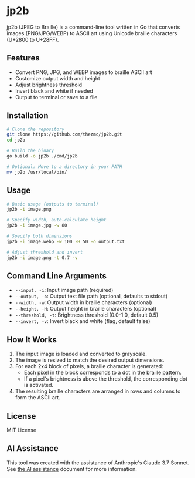 # jp2b

jp2b (JPEG to Braille) is a command-line tool written in Go that converts images
(PNG/JPG/WEBP) to ASCII art using Unicode braille characters (U+2800 to U+28FF).

## Features

- Convert PNG, JPG, and WEBP images to braille ASCII art
- Customize output width and height
- Adjust brightness threshold
- Invert black and white if needed
- Output to terminal or save to a file

## Installation

```bash
# Clone the repository
git clone https://github.com/thezmc/jp2b.git
cd jp2b

# Build the binary
go build -o jp2b ./cmd/jp2b

# Optional: Move to a directory in your PATH
mv jp2b /usr/local/bin/
```

## Usage

```bash
# Basic usage (outputs to terminal)
jp2b -i image.png

# Specify width, auto-calculate height
jp2b -i image.jpg -w 80

# Specify both dimensions
jp2b -i image.webp -w 100 -H 50 -o output.txt

# Adjust threshold and invert
jp2b -i image.png -t 0.7 -v
```

## Command Line Arguments

- `--input, -i`: Input image path (required)
- `--output, -o`: Output text file path (optional, defaults to stdout)
- `--width, -w`: Output width in braille characters (optional)
- `--height, -H`: Output height in braille characters (optional)
- `--threshold, -t`: Brightness threshold (0.0-1.0, default 0.5)
- `--invert, -v`: Invert black and white (flag, default false)

## How It Works

1. The input image is loaded and converted to grayscale.
1. The image is resized to match the desired output dimensions.
1. For each 2x4 block of pixels, a braille character is generated:
   - Each pixel in the block corresponds to a dot in the braille pattern.
   - If a pixel's brightness is above the threshold, the corresponding dot is
     activated.
1. The resulting braille characters are arranged in rows and columns to form the
   ASCII art.

## License

MIT License

## AI Assistance

This tool was created with the assistance of Anthropic's Claude 3.7 Sonnet. See
[the AI assistance](./AI-ASSISTANCE.md) document for more information.
